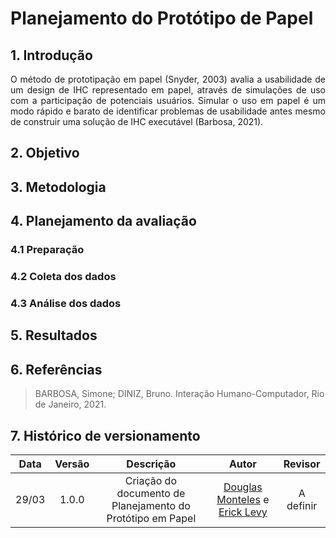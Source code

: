 # Planejamento do Protótipo de Papel 

## 1. Introdução

<p align="justify">
  	O método de prototipação em papel (Snyder, 2003) avalia a usabilidade de um design de IHC representado em papel, através de simulações de uso com a participação de potenciais usuários. Simular o uso em papel é um modo rápido e barato de identificar problemas de usabilidade antes mesmo de construir uma solução de IHC executável (Barbosa, 2021).
</p>

## 2. Objetivo



## 3. Metodologia

<p align="justify">
  
</p>

## 4. Planejamento da avaliação

<p align="justify">
  
</p>

### 4.1 Preparação

<p align="justify">
  
</p>

### 4.2 Coleta dos dados

<p align="justify">
  
</p>

### 4.3 Análise dos dados

<p align="justify">
  
</p>

## 5. Resultados

<p align="justify">
  
</p>

## 6. Referências
 
> BARBOSA, Simone; DINIZ, Bruno. Interação Humano-Computador, Rio de Janeiro, 2021.

## 7. Histórico de versionamento
 
| Data  | Versão | Descrição | Autor | Revisor |
| :---: | :----: | :-------: | :---: | :-----: |
| 29/03 | 1.0.0  | Criação do documento de Planejamento do Protótipo em Papel | [Douglas Monteles](https://github.com/DouglasMonteles) e [Erick Levy](https://github.com/ErickLevy) | A definir |
